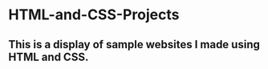 # HTML-and-CSS-Projects
This is a display of sample websites I made using HTML and CSS.
----------------------------------------------------------------


